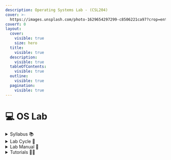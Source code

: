 ```yaml
---
description: Operating Systems Lab - (CSL204)
cover: >-
  https://images.unsplash.com/photo-1629654297299-c8506221ca97?crop=entropy&cs=srgb&fm=jpg&ixid=M3wxOTcwMjR8MHwxfHNlYXJjaHwxfHxsaW51eHxlbnwwfHx8fDE3MDY0MjE5OTR8MA&ixlib=rb-4.0.3&q=85
coverY: 0
layout:
  cover:
    visible: true
    size: hero
  title:
    visible: true
  description:
    visible: true
  tableOfContents:
    visible: true
  outline:
    visible: true
  pagination:
    visible: true
---
```


# 💻 OS Lab

<details>

<summary>Syllabus 📚</summary>

[CSL204 ](https://drive.google.com/file/d/1x0Sle28\_zrglkj2AfCVltxwrEMbynRU\_/view?usp=drive\_link)👈

</details>

<details>

<summary>Lab Cycle 🔁</summary>

[OS Lab Cycle ](https://drive.google.com/file/d/1vJaxMgXb7AVjqL7Jbn-1IZeYyMsOQhpP/view?usp=drive\_link)👈

</details>

<details>

<summary>Lab Manual 📔</summary>

[OS Lab Manual](https://drive.google.com/file/d/1T\_iWZa32N0BZlPOjyRFJyTyIPIlLt4Rf/view?usp=drive\_link) 👈

</details>

<details>

<summary>Tutorials 🧑‍🏫</summary>

[OS Lab Useful Links](https://docs.google.com/document/d/1FrayiRHtHanFOUSALM440jdUsXfoHMHCQDOh7mogmEc/edit?usp=drivesdk) 👈

</details>
